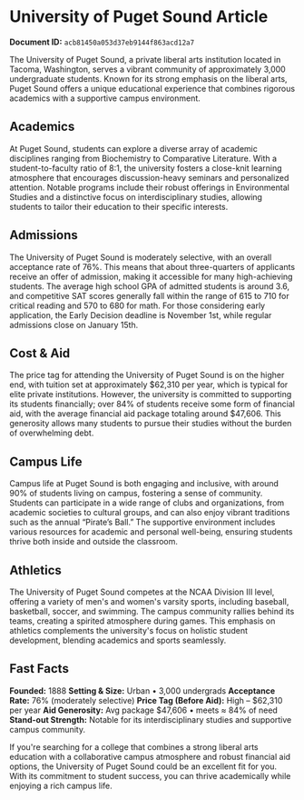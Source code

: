 # University of Puget Sound Article

**Document ID:** `acb81450a053d37eb9144f863acd12a7`

The University of Puget Sound, a private liberal arts institution located in Tacoma, Washington, serves a vibrant community of approximately 3,000 undergraduate students. Known for its strong emphasis on the liberal arts, Puget Sound offers a unique educational experience that combines rigorous academics with a supportive campus environment.

## Academics
At Puget Sound, students can explore a diverse array of academic disciplines ranging from Biochemistry to Comparative Literature. With a student-to-faculty ratio of 8:1, the university fosters a close-knit learning atmosphere that encourages discussion-heavy seminars and personalized attention. Notable programs include their robust offerings in Environmental Studies and a distinctive focus on interdisciplinary studies, allowing students to tailor their education to their specific interests.

## Admissions
The University of Puget Sound is moderately selective, with an overall acceptance rate of 76%. This means that about three-quarters of applicants receive an offer of admission, making it accessible for many high-achieving students. The average high school GPA of admitted students is around 3.6, and competitive SAT scores generally fall within the range of 615 to 710 for critical reading and 570 to 680 for math. For those considering early application, the Early Decision deadline is November 1st, while regular admissions close on January 15th.

## Cost & Aid
The price tag for attending the University of Puget Sound is on the higher end, with tuition set at approximately $62,310 per year, which is typical for elite private institutions. However, the university is committed to supporting its students financially; over 84% of students receive some form of financial aid, with the average financial aid package totaling around $47,606. This generosity allows many students to pursue their studies without the burden of overwhelming debt.

## Campus Life
Campus life at Puget Sound is both engaging and inclusive, with around 90% of students living on campus, fostering a sense of community. Students can participate in a wide range of clubs and organizations, from academic societies to cultural groups, and can also enjoy vibrant traditions such as the annual “Pirate’s Ball.” The supportive environment includes various resources for academic and personal well-being, ensuring students thrive both inside and outside the classroom.

## Athletics
The University of Puget Sound competes at the NCAA Division III level, offering a variety of men's and women's varsity sports, including baseball, basketball, soccer, and swimming. The campus community rallies behind its teams, creating a spirited atmosphere during games. This emphasis on athletics complements the university's focus on holistic student development, blending academics and sports seamlessly.

## Fast Facts
**Founded:** 1888
**Setting & Size:** Urban • 3,000 undergrads
**Acceptance Rate:** 76% (moderately selective)
**Price Tag (Before Aid):** High – $62,310 per year
**Aid Generosity:** Avg package $47,606 • meets ≈ 84% of need
**Stand-out Strength:** Notable for its interdisciplinary studies and supportive campus community.

If you're searching for a college that combines a strong liberal arts education with a collaborative campus atmosphere and robust financial aid options, the University of Puget Sound could be an excellent fit for you. With its commitment to student success, you can thrive academically while enjoying a rich campus life.

